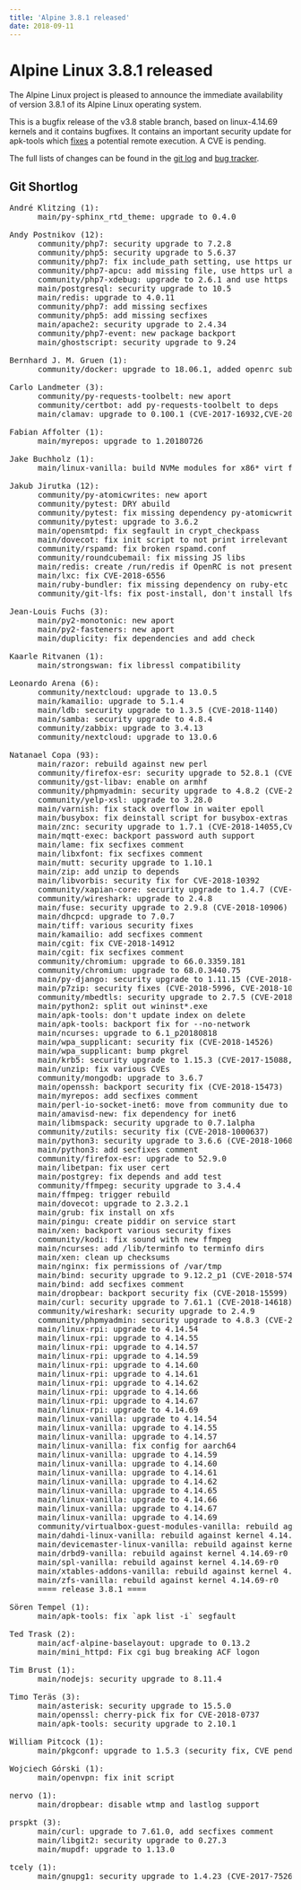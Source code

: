 ```yaml
---
title: 'Alpine 3.8.1 released'
date: 2018-09-11
---
```


Alpine Linux 3.8.1 released
===========================

The Alpine Linux project is pleased to announce the immediate
availability of version 3.8.1 of its Alpine Linux operating system.

This is a bugfix release of the v3.8 stable branch, based on
linux-4.14.69 kernels and it contains bugfixes. It contains an important
security update for apk-tools which [fixes](https://git.alpinelinux.org/cgit/apk-tools/commit/?id=6484ed9849f03971eb48ee1fdc21a2f128247eb1) a potential remote execution. A CVE is pending.

The full lists of changes can be found in the [git
log](http://git.alpinelinux.org/cgit/aports/log/?h=v3.8.1) and [bug
tracker](http://bugs.alpinelinux.org/versions/126).

Git Shortlog
------------

<pre>
André Klitzing (1):
      main/py-sphinx_rtd_theme: upgrade to 0.4.0

Andy Postnikov (12):
      community/php7: security upgrade to 7.2.8
      community/php5: security upgrade to 5.6.37
      community/php7: fix include_path setting, use https url and source
      community/php7-apcu: add missing file, use https url and source
      community/php7-xdebug: upgrade to 2.6.1 and use https
      main/postgresql: security upgrade to 10.5
      main/redis: upgrade to 4.0.11
      community/php7: add missing secfixes
      community/php5: add missing secfixes
      main/apache2: security upgrade to 2.4.34
      community/php7-event: new package backport
      main/ghostscript: security upgrade to 9.24

Bernhard J. M. Gruen (1):
      community/docker: upgrade to 18.06.1, added openrc sub-package

Carlo Landmeter (3):
      community/py-requests-toolbelt: new aport
      community/certbot: add py-requests-toolbelt to deps
      main/clamav: upgrade to 0.100.1 (CVE-2017-16932,CVE-2018-0360,CVE-2018-0361)

Fabian Affolter (1):
      main/myrepos: upgrade to 1.20180726

Jake Buchholz (1):
      main/linux-vanilla: build NVMe modules for x86* virt flavor

Jakub Jirutka (12):
      community/py-atomicwrites: new aport
      community/pytest: DRY abuild
      community/pytest: fix missing dependency py-atomicwrites
      community/pytest: upgrade to 3.6.2
      main/opensmtpd: fix segfault in crypt_checkpass
      main/dovecot: fix init script to not print irrelevant error
      community/rspamd: fix broken rspamd.conf
      community/roundcubemail: fix missing JS libs
      main/redis: create /run/redis if OpenRC is not present
      main/lxc: fix CVE-2018-6556
      main/ruby-bundler: fix missing dependency on ruby-etc
      community/git-lfs: fix post-install, don't install lfs in local repo

Jean-Louis Fuchs (3):
      main/py2-monotonic: new aport
      main/py2-fasteners: new aport
      main/duplicity: fix dependencies and add check

Kaarle Ritvanen (1):
      main/strongswan: fix libressl compatibility

Leonardo Arena (6):
      community/nextcloud: upgrade to 13.0.5
      main/kamailio: upgrade to 5.1.4
      main/ldb: security upgrade to 1.3.5 (CVE-2018-1140)
      main/samba: security upgrade to 4.8.4
      community/zabbix: upgrade to 3.4.13
      community/nextcloud: upgrade to 13.0.6

Natanael Copa (93):
      main/razor: rebuild against new perl
      community/firefox-esr: security upgrade to 52.8.1 (CVE-2018-6126)
      community/gst-libav: enable on armhf
      community/phpmyadmin: security upgrade to 4.8.2 (CVE-2018-12581,CVE-2018-12613)
      community/yelp-xsl: upgrade to 3.28.0
      main/varnish: fix stack overflow in waiter epoll
      main/busybox: fix deinstall script for busybox-extras
      main/znc: security upgrade to 1.7.1 (CVE-2018-14055,CVE-2018-14056)
      main/mqtt-exec: backport password auth support
      main/lame: fix secfixes comment
      main/libxfont: fix secfixes comment
      main/mutt: security upgrade to 1.10.1
      main/zip: add unzip to depends
      main/libvorbis: security fix for CVE-2018-10392
      community/xapian-core: security upgrade to 1.4.7 (CVE-2018-0499)
      community/wireshark: upgrade to 2.4.8
      main/fuse: security upgrade to 2.9.8 (CVE-2018-10906)
      main/dhcpcd: upgrade to 7.0.7
      main/tiff: various security fixes
      main/kamailio: add secfixes comment
      main/cgit: fix CVE-2018-14912
      main/cgit: fix secfixes comment
      community/chromium: upgrade to 66.0.3359.181
      community/chromium: upgrade to 68.0.3440.75
      main/py-django: security upgrade to 1.11.15 (CVE-2018-14574)
      main/p7zip: security fixes (CVE-2018-5996, CVE-2018-10115)
      community/mbedtls: security upgrade to 2.7.5 (CVE-2018-0497,CVE-2018-0498)
      main/python2: split out wininst*.exe
      main/apk-tools: don't update index on delete
      main/apk-tools: backport fix for --no-network
      main/ncurses: upgrade to 6.1_p20180818
      main/wpa_supplicant: security fix (CVE-2018-14526)
      main/wpa_supplicant: bump pkgrel
      main/krb5: security upgrade to 1.15.3 (CVE-2017-15088,CVE-2018-5709,CVE-2018-5710)
      main/unzip: fix various CVEs
      community/mongodb: upgrade to 3.6.7
      main/openssh: backport security fix (CVE-2018-15473)
      main/myrepos: add secfixes comment
      main/perl-io-socket-inet6: move from community due to amavisd-new
      main/amavisd-new: fix dependency for inet6
      main/libmspack: security upgrade to 0.7.1alpha
      community/zutils: security fix (CVE-2018-1000637)
      main/python3: security upgrade to 3.6.6 (CVE-2018-1060,CVE-2018-1061)
      main/python3: add secfixes comment
      community/firefox-esr: upgrade to 52.9.0
      main/libetpan: fix user cert
      main/postgrey: fix depends and add test
      community/ffmpeg: security upgrade to 3.4.4
      main/ffmpeg: trigger rebuild
      main/dovecot: upgrade to 2.3.2.1
      main/grub: fix install on xfs
      main/pingu: create piddir on service start
      main/xen: backport various security fixes
      community/kodi: fix sound with new ffmpeg
      main/ncurses: add /lib/terminfo to terminfo dirs
      main/xen: clean up checksums
      main/nginx: fix permissions of /var/tmp
      main/bind: security upgrade to 9.12.2_p1 (CVE-2018-5740)
      main/bind: add secfixes comment
      main/dropbear: backport security fix (CVE-2018-15599)
      main/curl: security upgrade to 7.61.1 (CVE-2018-14618)
      community/wireshark: security upgrade to 2.4.9
      community/phpmyadmin: security upgrade to 4.8.3 (CVE-2018-15605)
      main/linux-rpi: upgrade to 4.14.54
      main/linux-rpi: upgrade to 4.14.55
      main/linux-rpi: upgrade to 4.14.57
      main/linux-rpi: upgrade to 4.14.59
      main/linux-rpi: upgrade to 4.14.60
      main/linux-rpi: upgrade to 4.14.61
      main/linux-rpi: upgrade to 4.14.62
      main/linux-rpi: upgrade to 4.14.66
      main/linux-rpi: upgrade to 4.14.67
      main/linux-rpi: upgrade to 4.14.69
      main/linux-vanilla: upgrade to 4.14.54
      main/linux-vanilla: upgrade to 4.14.55
      main/linux-vanilla: upgrade to 4.14.57
      main/linux-vanilla: fix config for aarch64
      main/linux-vanilla: upgrade to 4.14.59
      main/linux-vanilla: upgrade to 4.14.60
      main/linux-vanilla: upgrade to 4.14.61
      main/linux-vanilla: upgrade to 4.14.62
      main/linux-vanilla: upgrade to 4.14.65
      main/linux-vanilla: upgrade to 4.14.66
      main/linux-vanilla: upgrade to 4.14.67
      main/linux-vanilla: upgrade to 4.14.69
      community/virtualbox-guest-modules-vanilla: rebuild against kernel 4.14.69-r0
      main/dahdi-linux-vanilla: rebuild against kernel 4.14.69-r0
      main/devicemaster-linux-vanilla: rebuild against kernel 4.14.69-r0
      main/drbd9-vanilla: rebuild against kernel 4.14.69-r0
      main/spl-vanilla: rebuild against kernel 4.14.69-r0
      main/xtables-addons-vanilla: rebuild against kernel 4.14.69-r0
      main/zfs-vanilla: rebuild against kernel 4.14.69-r0
      ==== release 3.8.1 ====

Sören Tempel (1):
      main/apk-tools: fix `apk list -i` segfault

Ted Trask (2):
      main/acf-alpine-baselayout: upgrade to 0.13.2
      main/mini_httpd: Fix cgi bug breaking ACF logon

Tim Brust (1):
      main/nodejs: security upgrade to 8.11.4

Timo Teräs (3):
      main/asterisk: security upgrade to 15.5.0
      main/openssl: cherry-pick fix for CVE-2018-0737
      main/apk-tools: security upgrade to 2.10.1

William Pitcock (1):
      main/pkgconf: upgrade to 1.5.3 (security fix, CVE pending)

Wojciech Górski (1):
      main/openvpn: fix init script

nervo (1):
      main/dropbear: disable wtmp and lastlog support

prspkt (3):
      main/curl: upgrade to 7.61.0, add secfixes comment
      main/libgit2: security upgrade to 0.27.3
      main/mupdf: upgrade to 1.13.0

tcely (1):
      main/gnupg1: security upgrade to 1.4.23 (CVE-2017-7526)
</pre>
